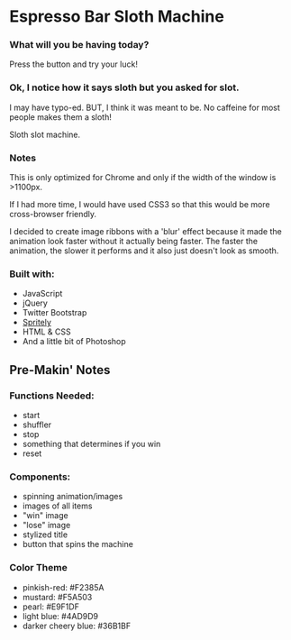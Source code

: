 # Espresso Bar Sloth Machine

### What will you be having today?

Press the button and try your luck!

### Ok, I notice how it says sloth but you asked for slot.
I may have typo-ed. BUT, I think it was meant to be. No caffeine for most people makes them a sloth!

Sloth slot machine.

### Notes

This is only optimized for Chrome and only if the width of the window is >1100px. 

If I had more time, I would have used CSS3 so that this would be more cross-browser friendly.

I decided to create image ribbons with a 'blur' effect because it made the animation look faster without it actually being faster. The faster the animation, the slower it performs and it also just doesn't look as smooth.

### Built with:

* JavaScript
* jQuery
* Twitter Bootstrap
* <a href="http://spritely.net/" target="_blank">Spritely</a>
* HTML & CSS
* And a little bit of Photoshop


## Pre-Makin' Notes

### Functions Needed:

+ start
+ shuffler
+ stop
+ something that determines if you win
+ reset

### Components:

+ spinning animation/images
+ images of all items
+ "win" image
+ "lose" image
+ stylized title
+ button that spins the machine

### Color Theme

* pinkish-red: #F2385A
* mustard: #F5A503
* pearl: #E9F1DF
* light blue: #4AD9D9
* darker cheery blue: #36B1BF